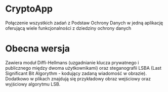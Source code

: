 # CryptoApp
Połączenie wszystkich zadań z Podstaw Ochrony Danych w jedną aplikację oferującą wiele funkcjonalności z dziedziny ochrony danych
# Obecna wersja
Zawiera moduł Diffi-Hellmans (uzgadnianie klucza prywatnego i publicznego między dwoma użytkownikami) oraz steganografii LSBA (Last Significant Bit Algorythm - kodujący zadaną wiadomość w obrazie). Dodatkowo w plikach znajdują się przykładowy obraz wejściowy oraz wyjściowy algorytmu LSB.
